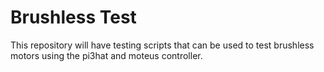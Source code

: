 # Brushless Test

This repository will have testing scripts that can be used to test brushless motors using the pi3hat and moteus controller.
